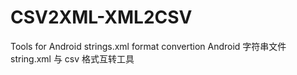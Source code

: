 # CSV2XML-XML2CSV
Tools for Android strings.xml format convertion
Android 字符串文件 string.xml 与 csv 格式互转工具